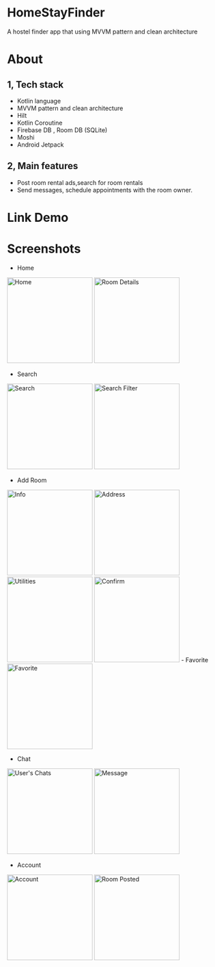 # HomeStayFinder
A hostel finder app that using MVVM pattern and clean architecture

# About

## 1, Tech stack
- Kotlin language
- MVVM pattern and clean architecture
- Hilt
- Kotlin Coroutine 
- Firebase DB , Room DB (SQLite)
- Moshi
- Android Jetpack

## 2, Main features
- Post room rental ads,search for room rentals
- Send messages, schedule appointments with the room owner.

# Link Demo

# Screenshots
- Home

<img src="https://github.com/Phandung1312/HomeStayFinder/assets/104301662/91301991-c981-4f1b-a7c2-7c01f8764e3f" width="200" alt="Home" /> 
<img src="https://github.com/Phandung1312/HomeStayFinder/assets/104301662/e5b2a3a3-26d1-4299-91be-59a90f1bbb5d" width="200" alt="Room Details" /> 

- Search

<img src="https://github.com/Phandung1312/HomeStayFinder/assets/104301662/da835669-1ce2-4df0-8531-39b293c3de4d" width="200" alt="Search" /> 
<img src="https://github.com/Phandung1312/HomeStayFinder/assets/104301662/00c85679-de57-4980-9be6-04edca46e439" width="200" alt="Search Filter" /> 

- Add Room
<img src="https://github.com/Phandung1312/HomeStayFinder/assets/104301662/8b9108b8-83cf-4b63-909d-f518adae73b7" width="200" alt="Info" /> 
<img src="https://github.com/Phandung1312/HomeStayFinder/assets/104301662/71694254-1a42-4f47-8535-49be506dbf44" width="200" alt="Address" /> 
<img src="https://github.com/Phandung1312/HomeStayFinder/assets/104301662/3e3c79af-bff2-4043-ac88-1fa521d5a502" width="200" alt="Utilities" /> 
<img src="https://github.com/Phandung1312/HomeStayFinder/assets/104301662/5b5c5e30-77e0-466c-8605-b94165393af4" width="200" alt="Confirm" /> 
- Favorite

<img src="https://github.com/Phandung1312/HomeStayFinder/assets/104301662/4721367f-7d5d-49b9-bfdb-43adbc82d322" width="200" alt="Favorite" /> 

- Chat
<img src="https://github.com/Phandung1312/HomeStayFinder/assets/104301662/b88dd0a7-ef50-4874-9eec-db5fa98019ca" width="200" alt="User's Chats" /> 
<img src="https://github.com/Phandung1312/HomeStayFinder/assets/104301662/4f9032e8-417a-4367-8526-14ab78fc4769" width="200" alt="Message" /> 

- Account
<img src="https://github.com/Phandung1312/HomeStayFinder/assets/104301662/bc83097c-f9e2-464f-863b-85fd77e4b732" width="200" alt="Account" /> 
<img src="https://github.com/Phandung1312/HomeStayFinder/assets/104301662/1c241594-85e0-4eda-a24d-16bb05cde237" width="200" alt="Room Posted" /> 


